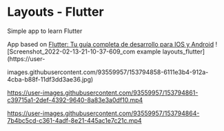 # Layouts - Flutter

Simple app to learn Flutter

App based on [Flutter: Tu guía completa de desarrollo para IOS y Android](https://www.udemy.com/course/flutter-ios-android-fernando-herrera/)
![Screenshot_2022-02-13-21-10-37-609_com example layouts_flutter](https://user-

images.githubusercontent.com/93559957/153794858-6111e3b4-912a-4cba-b88f-11df3dd3ae36.jpg)

https://user-images.githubusercontent.com/93559957/153794861-c39715a1-2def-4392-9640-8a83e3a0df10.mp4

https://user-images.githubusercontent.com/93559957/153794864-7b4bc5cd-c361-4adf-8e21-445ac1e7c21c.mp4
